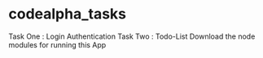 # codealpha_tasks

Task One : Login Authentication
Task Two : Todo-List
Download the node modules for running this App
